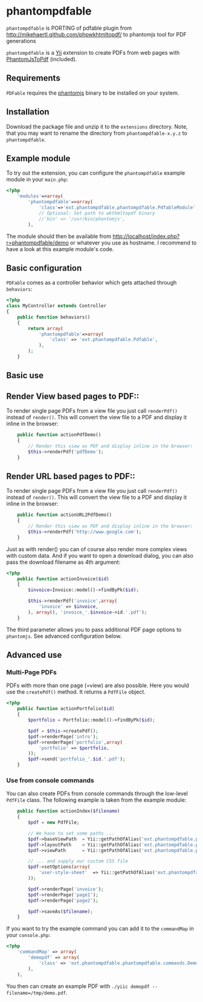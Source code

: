 # phantompdfable`phantompdfable` is PORTING of pdfable plugin from http://mikehaertl.github.com/phpwkhtmltopdf/ to phantomjs tool for PDF generations`phantompdfable` is a [Yii](http://www.yiiframework.com) extension to create PDFs from webpages with [PhantomJsToPdf](https://github.com/lokendra3777/phantompdfable.git) (included).## Requirements`PDFable` requires the [phantomjs](http://code.google.com/p/phantomjs/) binary to beinstalled on your system.## InstallationDownload the package file and unzip it to the `extensions` directory. Note, that youmay want to rename the directory from `phantompdfable-x.y.z` to `phantompdfable`.## Example moduleTo try out the extension, you can configure the `phantompdfable` example module in your `main.php`:```php<?php    'modules'=>array(        'phantompdfable'=>array(            'class'=>'ext.phantompdfable.phantompdfable.PdfableModule',            // Optional: Set path to wkthmltopdf binary            //'bin' => '/usr/bin/phantomjs',        ),```The module should then be available from[http://localhost/index.php?r=phantompdfable/demo](http://localhost/index.php?r=phantompdfable/demo)or whatever you use as hostname. I recommend to have a look at this example module's code.## Basic configuration`PDFable` comes as a controller behavior which gets attached through `behaviors`:```php<?phpclass MyController extends Controller{    public function behaviors()    {        return array(            'phantompdfable'=>array(                'class' => 'ext.phantompdfable.Pdfable',            ),        );    }```## Basic use## Render View based pages to PDF::To render single page PDFs from a view file you just call `renderPdf()` insteadof `render()`. This will convert the view file to a PDF and display it inline inthe browser:```php    public function actionPdfDemo()    {        // Render this view as PDF and display inline in the browser:        $this->renderPdf('pdfDemo');    }```## Render URL based pages to PDF::To render single page PDFs from a view file you just call `renderPdf()` insteadof `render()`. This will convert the view file to a PDF and display it inline inthe browser:```php    public function actionURL2PdfDemo()    {        // Render this view as PDF and display inline in the browser:        $this->renderPdf('http://www.google.com');    }```Just as with render() you can of course also render more complex views withcustom data. And if you want to open a download dialog, you can also passthe download filename as 4th argument:```php<?php    public function actionInvoice($id)    {        $invoice=Invoice::model()->findByPk($id);        $this->renderPdf('invoice',array(            'invoice' => $invoice,        ), array(), 'invoice_'.$invoice->id.'.pdf');    }```The third parameter allows you to pass additional PDF page options to `phantomjs`.See advanced configuration below.## Advanced use### Multi-Page PDFsPDFs with more than one page (=view) are also possible. Here you woulduse the `createPdf()` method. It returns a `PdfFile` object.```php<?php    public function actionPortfolio($id)    {        $portfolio = Portfolio::model()->findByPk($id);        $pdf = $this->createPdf();        $pdf->renderPage('intro');        $pdf->renderPage('portfolio',array(            'portfolio' => $portfolio,        ));        $pdf->send('portfolio_'.$id.'.pdf');    }```### Use from console commandsYou can also create PDFs from console commands through the low-level `PdfFile` class.The following example is taken from the example module:```php    public function actionIndex($filename)    {        $pdf = new PdfFile;        // We have to set some paths ...        $pdf->baseViewPath  = Yii::getPathOfAlias('ext.phantompdfable.phantompdfable.views');        $pdf->layoutPath    = Yii::getPathOfAlias('ext.phantompdfable.phantompdfable.views.layouts');        $pdf->viewPath      = Yii::getPathOfAlias('ext.phantompdfable.phantompdfable.views.demo');        // ... and supply our custom CSS file        $pdf->setOptions(array(            'user-style-sheet'  => Yii::getPathOfAlias('ext.phantompdfable.phantompdfable.assets.css.pdf').'.css',        ));        $pdf->renderPage('invoice');        $pdf->renderPage('page1');        $pdf->renderPage('page2');        $pdf->saveAs($filename);    }```If you want to try the example command you can add it to the `commandMap` in your `console.php`:```php<?php    'commandMap' => array(        'demopdf' => array(            'class' => 'ext.phantompdfable.phantompdfable.commands.DemopdfCommand',        ),    ),```You then can create an example PDF with `./yiic demopdf --filename=/tmp/demo.pdf`.